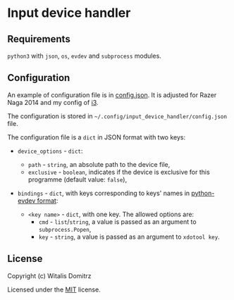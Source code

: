 # Input device handler

## Requirements

`python3` with `json`, `os`, `evdev` and `subprocess` modules.

## Configuration

An example of configuration file is in [config.json](config.json). It is adjusted for Razer Naga 2014 and my config of [i3](https://i3wm.org/).

The configuration is stored in `~/.config/input_device_handler/config.json` file.

The configuration file is a `dict` in JSON format with two keys:

* `device_options` - `dict`:
    * `path` - `string`, an absolute path to the device file,
    * `exclusive` - `boolean`, indicates if the device is exclusive for this programme (default value: `false`),

* `bindings` - `dict`, with keys corresponding to keys' names in [python-evdev  format](https://python-evdev.readthedocs.io/en/latest/apidoc.html#evdev.ecodes.keys):
    * `<key name>` - `dict`, with one key. The allowed options are:
        * `cmd` - `list`/`string`, a value is passed as an argument to `subprocess.Popen`,
        * `key` - `string`, a value is passed as an argument to `xdotool key`.

## License

Copyright (c) Witalis Domitrz

Licensed under the [MIT](LICENSE) license.
